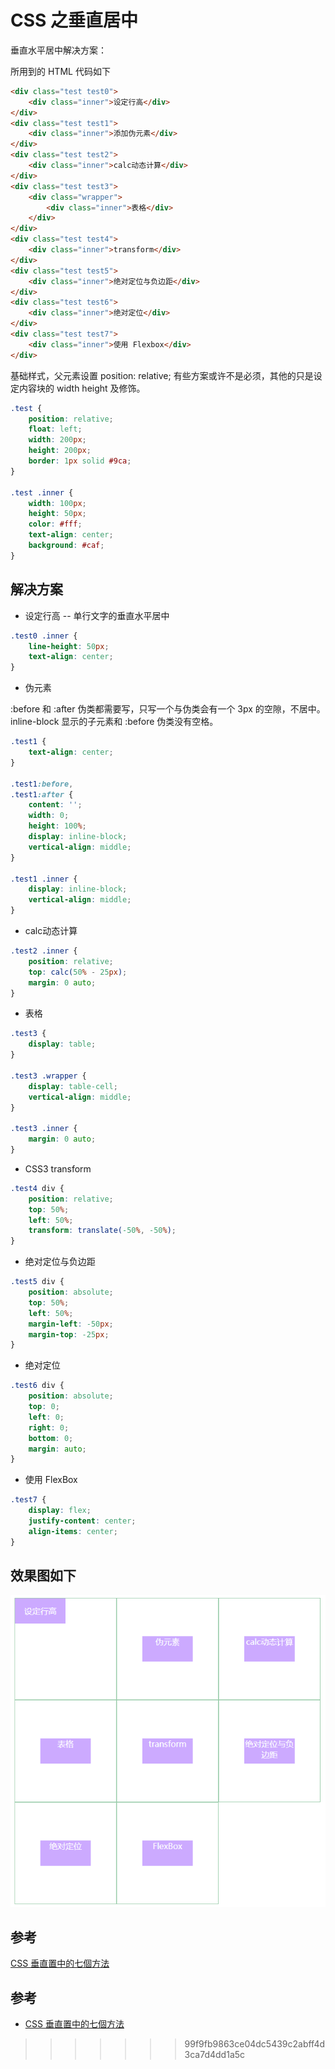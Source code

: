 # CSS 之垂直居中

垂直水平居中解决方案：

所用到的 HTML 代码如下

```html
<div class="test test0">
    <div class="inner">设定行高</div>
</div>
<div class="test test1">
    <div class="inner">添加伪元素</div>
</div>
<div class="test test2">
    <div class="inner">calc动态计算</div>
</div>
<div class="test test3">
    <div class="wrapper">
        <div class="inner">表格</div>
    </div>
</div>
<div class="test test4">
    <div class="inner">transform</div>
</div>
<div class="test test5">
    <div class="inner">绝对定位与负边距</div>
</div>
<div class="test test6">
    <div class="inner">绝对定位</div>
</div>
<div class="test test7">
    <div class="inner">使用 Flexbox</div>
</div>
```

基础样式，父元素设置 position: relative; 有些方案或许不是必须，其他的只是设定内容块的 width height 及修饰。

```css
.test {
    position: relative;
    float: left;
    width: 200px;
    height: 200px;
    border: 1px solid #9ca;
}

.test .inner {
    width: 100px;
    height: 50px;
    color: #fff;
    text-align: center;
    background: #caf;
}
```

## 解决方案

* 设定行高 -- 单行文字的垂直水平居中

```css
.test0 .inner {
    line-height: 50px;
    text-align: center;
}
```

* 伪元素

:before 和 :after 伪类都需要写，只写一个与伪类会有一个 3px 的空隙，不居中。inline-block 显示的子元素和 :before 伪类没有空格。

```css
.test1 {
    text-align: center;
}

.test1:before,
.test1:after {
    content: '';
    width: 0;
    height: 100%;
    display: inline-block;
    vertical-align: middle;
}

.test1 .inner {
    display: inline-block;
    vertical-align: middle;
}
```

* calc动态计算

```css
.test2 .inner {
    position: relative;
    top: calc(50% - 25px);
    margin: 0 auto;
}
```

* 表格

```css
.test3 {
    display: table;
}

.test3 .wrapper {
    display: table-cell;
    vertical-align: middle;
}

.test3 .inner {
    margin: 0 auto;
}
```

* CSS3 transform

```css
.test4 div {
    position: relative;
    top: 50%;
    left: 50%;
    transform: translate(-50%, -50%);
}
```

* 绝对定位与负边距

```css
.test5 div {
    position: absolute;
    top: 50%;
    left: 50%;
    margin-left: -50px;
    margin-top: -25px;
}
```

* 绝对定位

```css
.test6 div {
    position: absolute;
    top: 0;
    left: 0;
    right: 0;
    bottom: 0;
    margin: auto;
}
```

* 使用 FlexBox

```css
.test7 {
    display: flex;
    justify-content: center;
    align-items: center;
}
```

## 效果图如下

![vertical-center](https://raw.githubusercontent.com/blusoul/article/master/basic/vertical-center/img/vertical-center.png)

## 参考

[CSS 垂直置中的七個方法](http://www.oxxostudio.tw/articles/201408/css-vertical-align.html)























## 参考
* [CSS 垂直置中的七個方法](http://www.oxxostudio.tw/articles/201502/css-vertical-align-7methods.html)
>>>>>>> 99f9fb9863ce04dc5439c2abff4d3ca7d4dd1a5c
